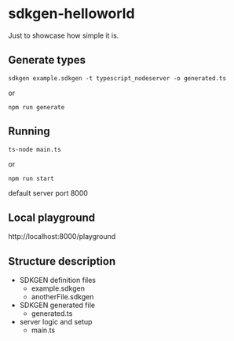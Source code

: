 # sdkgen-helloworld
Just to showcase how simple it is.


## Generate types
```
sdkgen example.sdkgen -t typescript_nodeserver -o generated.ts
````
or
```
npm run generate
```

## Running
```
ts-node main.ts
```
or
```
npm run start
```

default server port 8000


## Local playground 
http://localhost:8000/playground


## Structure description

- SDKGEN definition files
    - example.sdkgen
    - anotherFile.sdkgen 
- SDKGEN generated file
    - generated.ts
- server logic and setup
    - main.ts